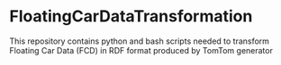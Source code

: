 # FloatingCarDataTransformation
This repository contains python and bash scripts needed to transform Floating Car Data (FCD) in RDF format produced by TomTom generator
